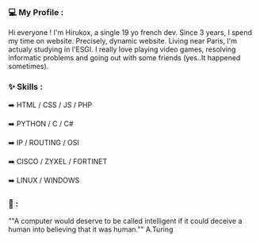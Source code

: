 ### 💻 My Profile :

Hi everyone ! I'm Hirukox, a single 19 yo french dev. Since 3 years, I spend my time on website. Precisely, dynamic website. Living near Paris, I'm actualy studying in l'ESGI. I really love playing video games, resolving informatic problems and going out with some friends (yes..It happened sometimes).  

### ✨ Skills :

➡️ HTML / CSS / JS / PHP

➡️ PYTHON / C / C#

➡️ IP / ROUTING / OSI

➡️ CISCO / ZYXEL / FORTINET

➡️ LINUX / WINDOWS

### 💭 :

""A computer would deserve to be called intelligent if it could deceive a human into believing that it was human."" A.Turing

